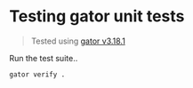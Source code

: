 # Testing gator unit tests

> Tested using [gator v3.18.1](https://github.com/open-policy-agent/gatekeeper/releases/tag/v3.18.1)

Run the test suite..

```sh
gator verify .
```
